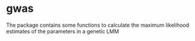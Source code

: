 # gwas
The package contains some functions to calculate the maximum likelihood estimates of the parameters in a genetic LMM
